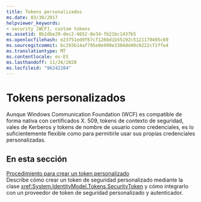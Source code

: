 ```yaml
---
title: Tokens personalizados
ms.date: 03/30/2017
helpviewer_keywords:
- security [WCF], custom tokens
ms.assetid: 8b2dbe29-dec2-4652-8e34-fb21bc1437b5
ms.openlocfilehash: e23751ed9f67cf126bd1b55192c5121170495c69
ms.sourcegitcommit: bc293b14af795e0e999e3304dd40c0222cf2ffe4
ms.translationtype: MT
ms.contentlocale: es-ES
ms.lasthandoff: 11/26/2020
ms.locfileid: "96242284"
---
```

# <a name="custom-tokens"></a>Tokens personalizados

Aunque Windows Communication Foundation (WCF) es compatible de forma nativa con certificados X. 509, tokens de contexto de seguridad, vales de Kerberos y tokens de nombre de usuario como credenciales, es lo suficientemente flexible como para permitirle usar sus propias credenciales personalizadas.  
  
## <a name="in-this-section"></a>En esta sección  

 [Procedimiento para crear un token personalizado](how-to-create-a-custom-token.md)  
 Describe cómo crear un token de seguridad personalizado mediante la clase <xref:System.IdentityModel.Tokens.SecurityToken> y cómo integrarlo con un proveedor de token de seguridad personalizado y autenticador.
